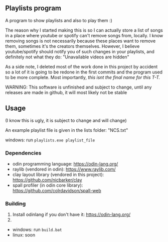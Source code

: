 ## Playlists program

A program to show playlists and also to play them :)

The reason why I started making this is so I can actually store a list of songs in a place where youtube or spotify can't remove songs from, locally. I know removing songs is not necessarily because these places want to remove them, sometimes it's the creators themselves. However, I believe youtube/spotify should notify you of such changes in your playlists, and definitely not what they do: "Unavailable videos are hidden"

As a side note, I deleted most of the work done in this project by accident so a lot of it is going to be redone in the first commits and the program used to be more complete. Most importantly, *this isnt the final name for this T-T.*

WARNING: This software is unfinished and subject to change, until any releases are made in github, it will most likely not be stable

## Usage

(I know this is ugly, it is subject to change and will change)

An example playlist file is given in the lists folder: "NCS.txt"

windows: run `playlists.exe playlist_file`

### Dependencies
 - odin programming language: https://odin-lang.org/
 - raylib (vendored in odin): https://www.raylib.com/
 - clay layout library (vendored in this project): https://github.com/nicbarker/clay
 - spall profiler (in odin core library): https://github.com/colrdavidson/spall-web

### Building
1. Install odinlang if you don't have it: https://odin-lang.org/
2.
 - windows: run `build.bat`
 - linux: soon
